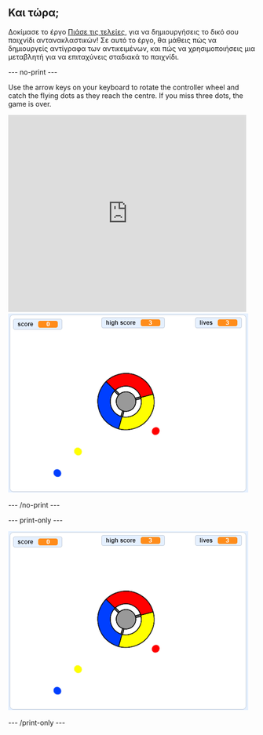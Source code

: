 ## Και τώρα;

Δοκίμασε το έργο [Πιάσε τις τελείες](https://projects.raspberrypi.org/en/projects/catch-the-dots?utm_source=pathway&utm_medium=whatnext&utm_campaign=projects), για να δημιουργήσεις το δικό σου παιχνίδι αντανακλαστικών! Σε αυτό το έργο, θα μάθεις πώς να δημιουργείς αντίγραφα των αντικειμένων, και πώς να χρησιμοποιήσεις μια μεταβλητή για να επιταχύνεις σταδιακά το παιχνίδι.

\--- no-print \---

Use the arrow keys on your keyboard to rotate the controller wheel and catch the flying dots as they reach the centre. If you miss three dots, the game is over.

<div class="scratch-preview">
  <iframe allowtransparency="true" width="485" height="402" src="https://scratch.mit.edu/projects/embed/252923761/?autostart=false" frameborder="0" scrolling="no"></iframe>
  <img src="images/dots-final.png">
</div>

\--- /no-print \---

\--- print-only \---

![Dots screenshot](images/dots-final.png)

\--- /print-only \---